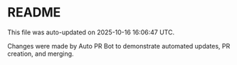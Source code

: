# README

This file was auto-updated on 2025-10-16 16:06:47 UTC.

Changes were made by Auto PR Bot to demonstrate automated updates, PR creation, and merging.
